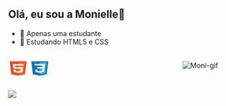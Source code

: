 ## Olá, eu sou a Monielle👋

- 🔭 Apenas uma estudante
- 🌱 Estudando HTML5 e CSS


<div style="display: inline_block"><br>
  <img align="center" alt="Moni-HTML" height="30" width="40" src="https://raw.githubusercontent.com/devicons/devicon/master/icons/html5/html5-original.svg">
  <img align="center" alt="Moni-CSS" height="30" width="40" src="https://raw.githubusercontent.com/devicons/devicon/master/icons/css3/css3-original.svg">
  <img align="right" alt="Moni-gif" height="150" width="150" src="https://cdn.discordapp.com/attachments/1072896753579327643/1131656122483359785/ezgif.com-gif-maker.gif">
</div>

##

<div>
  <a href="https://www.linkedin.com/in/monielle-martins-de-oliveira-339b9a276/" target="_blank"><img src="https://img.shields.io/badge/-LinkedIn-%230077B5?style=for-the-badge&logo=linkedin&logoColor=white" target="_blank"></a>
</div>
